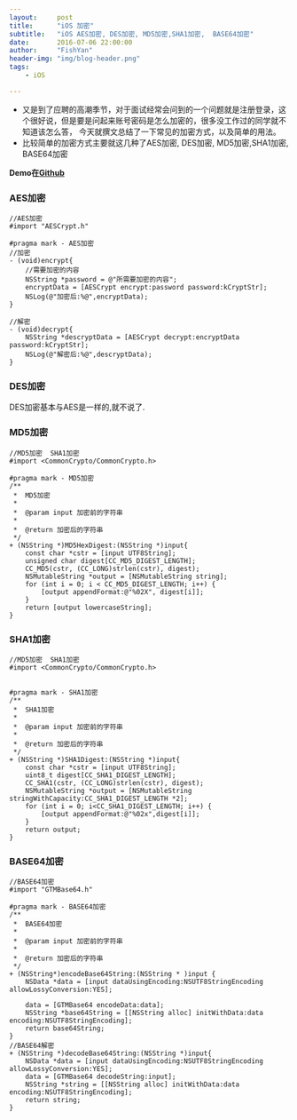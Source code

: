 ```yaml
---
layout:     post
title:      "iOS 加密"
subtitle:   "iOS AES加密, DES加密, MD5加密,SHA1加密,  BASE64加密"
date:       2016-07-06 22:00:00
author:     "FishYan"
header-img: "img/blog-header.png"
tags:
    - iOS

---
```


- 又是到了应聘的高潮季节，对于面试经常会问到的一个问题就是注册登录，这个很好说，但是要是问起来账号密码是怎么加密的，很多没工作过的同学就不知道该怎么答， 今天就撰文总结了一下常见的加密方式，以及简单的用法。
-  比较简单的加密方式主要就这几种了AES加密, DES加密, MD5加密,SHA1加密,  BASE64加密

**Demo在[Github]( https://github.com/fish-yan/Security/tree/master)**

### AES加密
```objc
//AES加密
#import "AESCrypt.h"
```

```objc
#pragma mark - AES加密
//加密
- (void)encrypt{
    //需要加密的内容
    NSString *password = @"所需要加密的内容";
    encryptData = [AESCrypt encrypt:password password:kCryptStr];
    NSLog(@"加密后:%@",encryptData);
}

//解密
- (void)decrypt{
    NSString *descryptData = [AESCrypt decrypt:encryptData password:kCryptStr];
    NSLog(@"解密后:%@",descryptData);
}
```

### DES加密
DES加密基本与AES是一样的,就不说了.

### MD5加密
```objc
//MD5加密  SHA1加密
#import <CommonCrypto/CommonCrypto.h>
```

```objc
#pragma mark - MD5加密
/**
 *  MD5加密
 *
 *  @param input 加密前的字符串
 *
 *  @return 加密后的字符串
 */
+ (NSString *)MD5HexDigest:(NSString *)input{
    const char *cstr = [input UTF8String];
    unsigned char digest[CC_MD5_DIGEST_LENGTH];
    CC_MD5(cstr, (CC_LONG)strlen(cstr), digest);
    NSMutableString *output = [NSMutableString string];
    for (int i = 0; i < CC_MD5_DIGEST_LENGTH; i++) {
        [output appendFormat:@"%02X", digest[i]];
    }
    return [output lowercaseString];
}
```
###  SHA1加密
```objc
//MD5加密  SHA1加密
#import <CommonCrypto/CommonCrypto.h>
```
```objc

#pragma mark - SHA1加密
/**
 *  SHA1加密
 *
 *  @param input 加密前的字符串
 *
 *  @return 加密后的字符串
 */
+ (NSString *)SHA1Digest:(NSString *)input{
    const char *cstr = [input UTF8String];
    uint8_t digest[CC_SHA1_DIGEST_LENGTH];
    CC_SHA1(cstr, (CC_LONG)strlen(cstr), digest);
    NSMutableString *output = [NSMutableString stringWithCapacity:CC_SHA1_DIGEST_LENGTH *2];
    for (int i = 0; i<CC_SHA1_DIGEST_LENGTH; i++) {
        [output appendFormat:@"%02x",digest[i]];
    }
    return output;
}

```

###  BASE64加密

```objc
//BASE64加密
#import "GTMBase64.h"
```

```objc
#pragma mark - BASE64加密
/**
 *  BASE64加密
 *
 *  @param input 加密前的字符串
 *
 *  @return 加密后的字符串
 */
+ (NSString*)encodeBase64String:(NSString * )input {
    NSData *data = [input dataUsingEncoding:NSUTF8StringEncoding allowLossyConversion:YES];
    
    data = [GTMBase64 encodeData:data];
    NSString *base64String = [[NSString alloc] initWithData:data encoding:NSUTF8StringEncoding];
    return base64String;
}
//BASE64解密
+ (NSString *)decodeBase64String:(NSString *)input{
    NSData *data = [input dataUsingEncoding:NSUTF8StringEncoding allowLossyConversion:YES];
    data = [GTMBase64 decodeString:input];
    NSString *string = [[NSString alloc] initWithData:data encoding:NSUTF8StringEncoding];
    return string;
}
```
